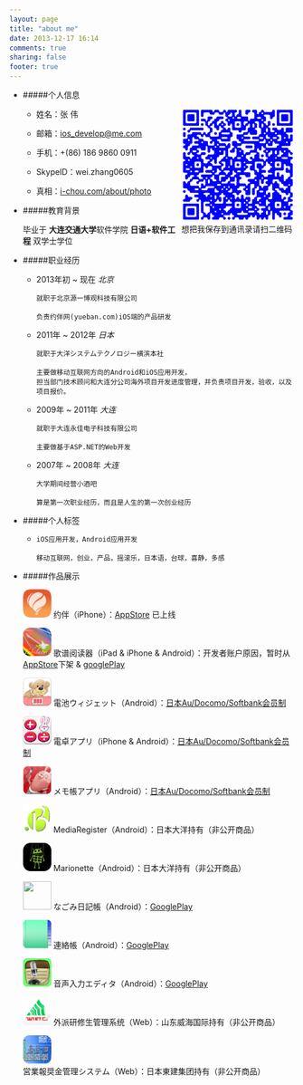```yaml
---
layout: page
title: "about me"
date: 2013-12-17 16:14
comments: true
sharing: false
footer: true
---
```

- #####个人信息

	<div style="float:right;width:200px;"><img width="200px" height="200px" src="qrcode.png"></img>	
	</br><a>想把我保存到通讯录请扫二维码</a></div>
	
	* 姓名：张 伟 
	
	* 邮箱：<a href="mailto:ios_develop@me.com">ios_develop@me.com</a>
	
	* 手机：+(86) 186 9860 0911
	
	* SkypeID：wei.zhang0605
	
	* 真相：[i-chou.com/about/photo](http://i-chou.com/about/photo)
	
	

- #####教育背景

	
	毕业于 **大连交通大学**软件学院  **日语+软件工程** 双学士学位
	
		
- #####职业经历

	* 2013年初 ~ 现在  *北京*
		  
		  就职于北京源一博观科技有限公司
		  
		  负责约伴网(yueban.com)iOS端的产品研发


	* 2011年 ~ 2012年  *日本*
	
		  就职于大洋システムテクノロジー横滨本社
		  
		  主要做移动互联网方向的Android和iOS应用开发，
		  担当部门技术顾问和大连分公司海外项目开发进度管理，并负责项目开发，验收，以及项目报价。
		  
		  
	* 2009年 ~ 2011年 *大连*
	
		  就职于大连永佳电子科技有限公司
		  
	      主要做基于ASP.NET的Web开发		  
		  
		  
	* 2007年 ~ 2008年 *大连*
	    
	      大学期间经营小酒吧
		  
		  算是第一次职业经历，而且是人生的第一次创业经历		  
		  
- #####个人标签

	*	  iOS应用开发，Android应用开发
	
		  移动互联网，创业，产品，摇滚乐，日本语，台球，喜静，多感

- #####作品展示
	
	 <img width="50" height="50" src='logo512.png'> 约伴（iPhone）：[AppStore](https://itunes.apple.com/cn/app/yue-ban-zhen-zheng-neng-zhao/id639508528?mt=8) 已上线
	
	 <img width="50" height="50" src='1386873184.jpg'> 歌谱阅读器（iPad & iPhone & Android）：开发者账户原因，暂时从[AppStore](http://)下架 & [googlePlay](http://)
	
	 <img width="50" height="50" src='ic_launcher.png'> 電池ウィジェット（Android）：[日本Au/Docomo/Softbank会员制](http://love-suzyszoo.jp/)
	
	 <img width="50" height="50" src='calculator_icon.png'> 電卓アプリ（iPhone & Android）：[日本Au/Docomo/Softbank会员制](http://love-suzyszoo.jp/)
	
	 <img width="50" height="50" src='ic_launcher_memo.png'> メモ帳アプリ（Android）：[日本Au/Docomo/Softbank会员制](http://usavich-sptime.jp/)
	
	 <img width="50" height="50" src='mediaresister.png'> MediaRegister（Android）：日本大洋持有（非公开商品）
	
	 <img width="50" height="50" src='ic_launcher_marionette.png'> Marionette（Android）：日本大洋持有（非公开商品）
	
	 <img width="50" height="50" src='なごみ日記帳.jpg'> なごみ日記帳（Android）：[GooglePlay](https://play.google.com/store/apps/details?id=co.jp.taiyo.diary)
	
	 <img width="50" height="50" src='連絡帳.jpg'> 連絡帳（Android）：[GooglePlay](https://play.google.com/store/apps/details?id=com.taiyo.contactmanager.activity)
	 
	 <img width="50" height="50" src='soundinput.jpg'> 音声入力エディタ（Android）：[GooglePlay](https://play.google.com/store/apps/details?id=co.jp.taiyo.speakpaste)
	 
	 <img width="50" height="50" src='外派.png'> 外派研修生管理系统（Web）：山东威海国际持有（非公开商品）
	 
	 <img width="50" height="50" src='报奖金.jpg'> 営業報奨金管理システム（Web）：日本東建集团持有（非公开商品）
	 